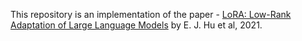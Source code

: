 This repository is an implementation of the paper - [LoRA: Low-Rank Adaptation of Large Language Models](https://arxiv.org/pdf/2106.09685.pdf) by E. J. Hu et al, 2021. 
